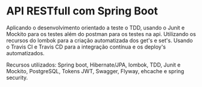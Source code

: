 # API RESTfull com Spring Boot

Aplicando o desenvolvimento orientado a teste o TDD, usando o Junit e Mockito para os testes além do postman para os testes na api.
Utilizando os recursos do lombok para a criação automatizada dos get's e set's. 
Usando o Travis CI e Travis CD para a integração contínua e os deploy's automatizados.

Recursos utilizados:
Spring boot, Hibernate/JPA, lombok, TDD, Junit e Mockito, PostgreSQL, Tokens JWT, Swagger, Flyway, ehcache e spring security.
